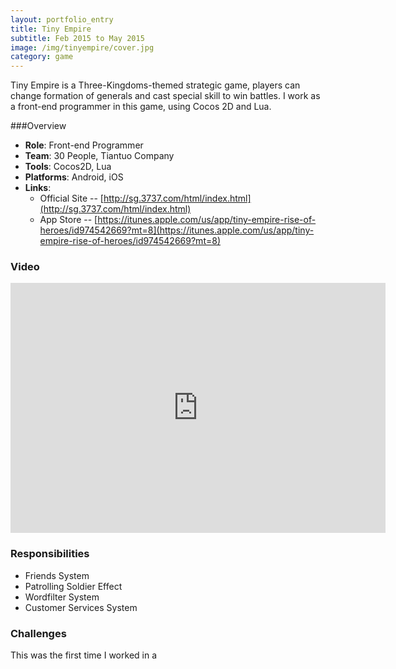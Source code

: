 ```yaml
---
layout: portfolio_entry
title: Tiny Empire
subtitle: Feb 2015 to May 2015
image: /img/tinyempire/cover.jpg
category: game
---
```


Tiny Empire is a Three-Kingdoms-themed strategic game, players can change formation of generals and cast special skill to win battles. I work as a front-end programmer in this game, using Cocos 2D and Lua.

###Overview

* **Role**: Front-end Programmer
* **Team**: 30 People, Tiantuo Company
* **Tools**: Cocos2D, Lua
* **Platforms**: Android, iOS
* **Links**:
	* Official Site -- [http://sg.3737.com/html/index.html](http://sg.3737.com/html/index.html)
	* App Store -- [https://itunes.apple.com/us/app/tiny-empire-rise-of-heroes/id974542669?mt=8](https://itunes.apple.com/us/app/tiny-empire-rise-of-heroes/id974542669?mt=8) 

### Video
<iframe width="600" height="400" src="http://www.youtube.com/embed/suq4ts3epEs" frameborder="0" allowfullscreen></iframe>

### Responsibilities

* Friends System
* Patrolling Soldier Effect
* Wordfilter System
* Customer Services System

### Challenges

This was the first time I worked in a 



